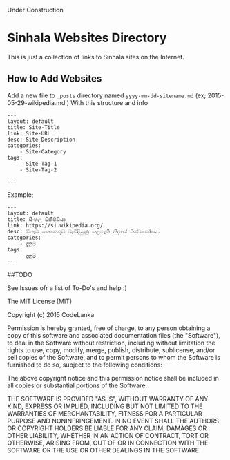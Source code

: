 Under Construction

# Sinhala Websites Directory

This is just a collection of links to Sinhala sites on the Internet.

## How to Add Websites

Add a new file to `_posts` directory named `yyyy-mm-dd-sitename.md` (ex; 2015-05-29-wikipedia.md )
With this structure and info

```
---
layout: default
title: Site-Title
link: Site-URL
desc: Site-Description
categories:
    - Site-Category
tags:
    - Site-Tag-1
    - Site-Tag-2

---
```
Example;
```
---
layout: default
title: සිංහල විකිපීඩියා
link: https://si.wikipedia.org/
desc: ඕනෑම කෙනෙකුට වැඩිදියුණු කළහැකි නිදහස් විශ්‍‍වකෝෂ‍ය‍.
categories:
    - දැනුම 
tags:
    - දැනුම 
---
```

##TODO

See Issues ofr a list of To-Do's and help :)

The MIT License (MIT)

Copyright (c) 2015 CodeLanka

Permission is hereby granted, free of charge, to any person obtaining a copy
of this software and associated documentation files (the "Software"), to deal
in the Software without restriction, including without limitation the rights
to use, copy, modify, merge, publish, distribute, sublicense, and/or sell
copies of the Software, and to permit persons to whom the Software is
furnished to do so, subject to the following conditions:

The above copyright notice and this permission notice shall be included in
all copies or substantial portions of the Software.

THE SOFTWARE IS PROVIDED "AS IS", WITHOUT WARRANTY OF ANY KIND, EXPRESS OR
IMPLIED, INCLUDING BUT NOT LIMITED TO THE WARRANTIES OF MERCHANTABILITY,
FITNESS FOR A PARTICULAR PURPOSE AND NONINFRINGEMENT. IN NO EVENT SHALL THE
AUTHORS OR COPYRIGHT HOLDERS BE LIABLE FOR ANY CLAIM, DAMAGES OR OTHER
LIABILITY, WHETHER IN AN ACTION OF CONTRACT, TORT OR OTHERWISE, ARISING FROM,
OUT OF OR IN CONNECTION WITH THE SOFTWARE OR THE USE OR OTHER DEALINGS IN
THE SOFTWARE.

